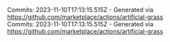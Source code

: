 Commits: 2023-11-10T17:13:15.515Z - Generated via https://github.com/marketplace/actions/artificial-grass
<br>
Commits: 2023-11-10T17:13:15.515Z - Generated via https://github.com/marketplace/actions/artificial-grass
<br>
